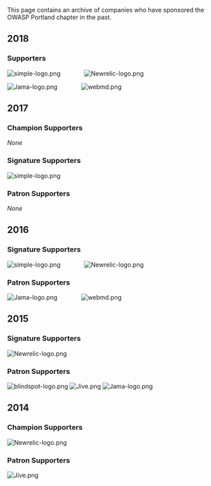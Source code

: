 This page contains an archive of companies who have sponsored the OWASP
Portland chapter in the past.

## 2018

### Supporters

![simple-logo.png](simple-logo.png "simple-logo.png")             
![Newrelic-logo.png](Newrelic-logo.png "Newrelic-logo.png")


![Jama-logo.png](Jama-logo.png "Jama-logo.png")             
![webmd.png](webmd.png "webmd.png")

## 2017

### Champion Supporters

<i>None</i>

### Signature Supporters

![simple-logo.png](simple-logo.png "simple-logo.png")

### Patron Supporters

<i>None</i>

## 2016

### Signature Supporters

![simple-logo.png](simple-logo.png "simple-logo.png")             
![Newrelic-logo.png](Newrelic-logo.png "Newrelic-logo.png")

### Patron Supporters

![Jama-logo.png](Jama-logo.png "Jama-logo.png")             
![webmd.png](webmd.png "webmd.png")

## 2015

### Signature Supporters

![Newrelic-logo.png](Newrelic-logo.png "Newrelic-logo.png")

### Patron Supporters

![blindspot-logo.png](blindspot-logo.png "blindspot-logo.png")
![Jive.png](Jive.png "Jive.png") ![Jama-logo.png](Jama-logo.png
"Jama-logo.png")

## 2014

### Champion Supporters

![Newrelic-logo.png](Newrelic-logo.png "Newrelic-logo.png")

### Patron Supporters

![Jive.png](Jive.png "Jive.png")
